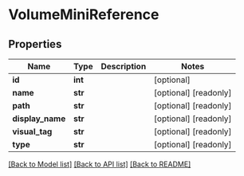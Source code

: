 # VolumeMiniReference

## Properties

Name | Type | Description | Notes
------------ | ------------- | ------------- | -------------
**id** | **int** |  | [optional] 
**name** | **str** |  | [optional] [readonly] 
**path** | **str** |  | [optional] [readonly] 
**display_name** | **str** |  | [optional] [readonly] 
**visual_tag** | **str** |  | [optional] [readonly] 
**type** | **str** |  | [optional] [readonly] 

[[Back to Model list]](../#documentation-for-models) [[Back to API list]](../#documentation-for-api-endpoints) [[Back to README]](../)


